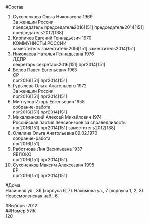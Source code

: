 #Состав  
1. Сухоненкова Ольга Николаевна 1969  
    За женщин России  
    председатель председатель2016[151] председатель2014[151] председатель2012[138]  
2. Кирпичев Евгений Геннадьевич 1970  
    КОММУНИСТЫ РОССИИ  
    заместитель заместитель2016[151] заместитель2014[151]  
3. Николаева Наталья Геннадьевна 1976  
    ЛДПР  
    секретарь секретарь2016[151] прг2014[151]  
4. Белов Павел Евгеньевич 1963  
    СР  
    прг2016[151] прг2014[151]  
5. Гурылева Ольга Анатольевна 1972  
    За женщин России  
    прг2016[151] прг2014[151]  
6. Минтусов Игорь Евгеньевич 1958  
    собрание-работа  
    прг2016[151] прг2014[151]  
7. Михалкинский Алексей Михайлович 1974  
    Российская партия пенсионеров за справедливость  
    прг2016[151] прг2014[151] заместитель2012[138]  
8. Олялина Ольга Анатольевна 09.02.1970  
    собрание-работа  
    прг2016[151]  
9. Работнова Лия Васильевна 1937  
    ЯБЛОКО  
    прг2016[151] прг2014[151]  
10. Сухоненков Максим Алексеевич 1995  
    ЕР  
    прг2016[151] прг2014[151]  
  
#Дома  
Наличная ул.,   36 (корпуса 6, 7). Нахимова ул.,   7 (корпуса 1, 2, 3). Новосмоленская наб.,   6.  
  
#Выборы-2012  
##Номер УИК  
120  
